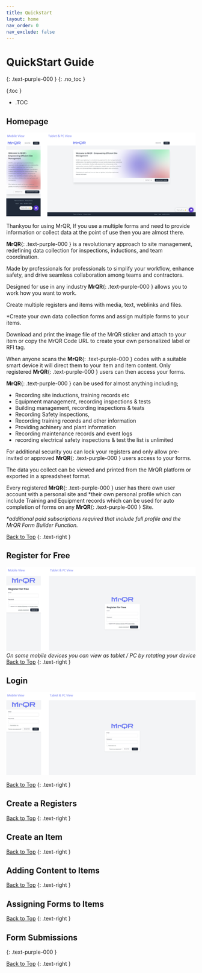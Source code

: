 ```yaml
---
title: Quickstart
layout: home
nav_order: 0
nav_exclude: false
---
```

<head>
<meta charset="UTF-8">
<meta name="description" content="mrqr">
<meta name="keywords" content="forms, form builder, form submission, data collection, safety, inspections">
<meta name="author" content="mark reeves">
<meta name="viewport" content="width=device-width, initial-scale=1.0">

  <style>
.button {
  padding: 5px 12px;
  text-align: center;
  text-decoration: none;
  display: inline-block;
  font-size: 12px;
  margin: 4px 2px;
  cursor: pointer; }
.button1 {background-color: #000000;} /* Black */
.button2 {background-color: white;}
.button1 {color: white;}
.button2 {color: black;}
.button1 {border: none;}
.button2 {border: 1px solid grey}
.button1 {border-radius: 5px;}
.button2 {border-radius: 5px;}
  
</style>
</head>

# **QuickStart Guide**
{: .text-purple-000 }
{: .no_toc }


{:toc }
- .TOC

## Homepage
![Index](/assets/images/MrQR-Home-Screen.png "Login") 

Thankyou for using MrQR, If you use a multiple forms and need to provide information or collect data at the point of use then you are almost there.

**MrQR**{: .text-purple-000 } is a revolutionary approach to site management, redefining data collection for inspections, inductions, and team coordination.

Made by professionals for professionals to simplify your workflow, enhance safety, and drive seamless collaboration among teams and contractors.

Designed for use in any industry **MrQR**{: .text-purple-000 } allows you to work how you want to work.

Create multiple registers and items with media, text, weblinks and files. 

*Create your own data collection forms and assign multiple forms to your items.

Download and print the image file of the MrQR sticker and attach to your item or copy the MrQR Code URL to create your own personalized label or RFI tag. 

When anyone scans the **MrQR**{: .text-purple-000 } codes with a suitable smart device it will direct them to your item and item content. Only registered **MrQR**{: .text-purple-000 } users can then access your forms.

**MrQR**{: .text-purple-000 } can be used for almost anything including; 
* Recording site inductions, training records etc
* Equipment management, recording inspections & tests
* Building management, recording inspections & teats
* Recording Safety inspections,
* Recording training records and other information
* Providing achinery and plant information
* Recording maintenance records and event logs
* recording electrical safety inspections & test
the list is unlimited

For additional security you can lock your registers and only allow pre-invited or approved **MrQR**{: .text-purple-000 } users access to your forms. 

The data you collect can be viewed and printed from the MrQR platform or exported in a spreadsheet format.

Every registered **MrQR**{: .text-purple-000 } user has there own user account with a personal site and 
*their own personal profile which can include Training and Equipment records which can be used for auto completion of forms on any
**MrQR**{: .text-purple-000 } Site.

_*additional paid subscriptions required that include full profile and the MrQR Form Builder Function._

[Back to Top](https://docs.mrqr.me/index)
{: .text-right }


## Register for Free

![Index](/assets/images/MrQR-Register-Screen.png "Login") 
_On some mobile devices you can view as tablet / PC by rotating your device_  
[Back to Top](https://docs.mrqr.me/index)
{: .text-right }

## Login

![Index](/assets/images/MrQR-Login-Screen.png "Login") 

[Back to Top](https://docs.mrqr.me/index)
{: .text-right }

## Create a Registers

[Back to Top](https://docs.mrqr.me/index)
{: .text-right }

## Create an Item

[Back to Top](https://docs.mrqr.me/index)
{: .text-right }

## Adding Content to Items

[Back to Top](https://docs.mrqr.me/index)
{: .text-right }

## Assigning Forms to Items

[Back to Top](https://docs.mrqr.me/index)
{: .text-right }

## Form Submissions
{: .text-purple-000 }

[Back to Top](https://docs.mrqr.me/index)
{: .text-right }
